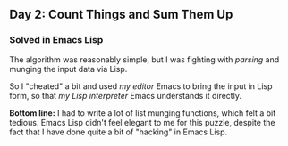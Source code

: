 ## Day 2: Count Things and Sum Them Up

### Solved in Emacs Lisp

The algorithm was reasonably simple, but I was fighting with _parsing_ and munging the input data via Lisp. 

So I "cheated" a bit and used _my editor_ Emacs to bring the input in Lisp form, so that _my Lisp interpreter_ Emacs understands it directly.

**Bottom line:** I had to write a lot of list munging functions, which felt a bit tedious. Emacs Lisp didn't feel elegant to me for this puzzle, despite the fact that I have done quite a bit of "hacking" in Emacs Lisp.
